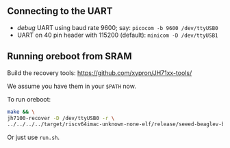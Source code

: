 ## Connecting to the UART

- _debug_ UART using baud rate 9600; say: `picocom -b 9600 /dev/ttyUSB0`
- UART on 40 pin header with 115200 (default): `minicom -D /dev/ttyUSB1`

## Running oreboot from SRAM

Build the recovery tools:
https://github.com/xypron/JH71xx-tools/

We assume you have them in your `$PATH` now.

To run oreboot:
```sh
make && \
jh7100-recover -D /dev/ttyUSB0 -r \
../../../../target/riscv64imac-unknown-none-elf/release/seeed-beaglev-bootblob.bin
```

Or just use `run.sh`.
